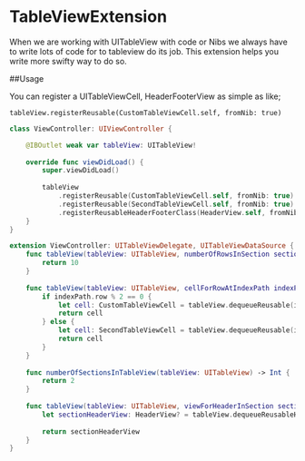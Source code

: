 # TableViewExtension

When we are working with UITableView with code or Nibs we always have to write lots of code for to tableview do its job. This extension helps you write more swifty way to do so.

##Usage

You can register a UITableViewCell, HeaderFooterView as simple as like;
```
tableView.registerReusable(CustomTableViewCell.self, fromNib: true)
```


```swift
class ViewController: UIViewController {

    @IBOutlet weak var tableView: UITableView!
    
    override func viewDidLoad() {
        super.viewDidLoad()
        
        tableView
            .registerReusable(CustomTableViewCell.self, fromNib: true)
            .registerReusable(SecondTableViewCell.self, fromNib: true)
            .registerReusableHeaderFooterClass(HeaderView.self, fromNib: true)
    }
}

extension ViewController: UITableViewDelegate, UITableViewDataSource {
    func tableView(tableView: UITableView, numberOfRowsInSection section: Int) -> Int {
        return 10
    }
    
    func tableView(tableView: UITableView, cellForRowAtIndexPath indexPath: NSIndexPath) -> UITableViewCell {
        if indexPath.row % 2 == 0 {
            let cell: CustomTableViewCell = tableView.dequeueReusable(indexPath, fromNib: true)
            return cell
        } else {
            let cell: SecondTableViewCell = tableView.dequeueReusable(indexPath, fromNib: true)
            return cell
        }
    }
    
    func numberOfSectionsInTableView(tableView: UITableView) -> Int {
        return 2
    }
    
    func tableView(tableView: UITableView, viewForHeaderInSection section: Int) -> UIView? {
        let sectionHeaderView: HeaderView? = tableView.dequeueReusableHeaderFooterView(fromNib: true)
        
        return sectionHeaderView
    }
}

```
